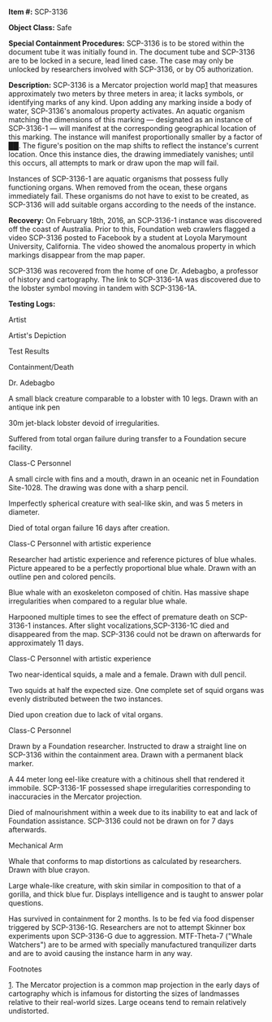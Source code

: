 **Item #:** SCP-3136

**Object Class:** Safe

**Special Containment Procedures:** SCP-3136 is to be stored within the document tube it was initially found in. The document tube and SCP-3136 are to be locked in a secure, lead lined case. The case may only be unlocked by researchers involved with SCP-3136, or by O5 authorization.

**Description:** SCP-3136 is a Mercator projection world map[1](javascript:;) that measures approximately two meters by three meters in area; it lacks symbols, or identifying marks of any kind. Upon adding any marking inside a body of water, SCP-3136's anomalous property activates. An aquatic organism matching the dimensions of this marking — designated as an instance of SCP-3136-1 — will manifest at the corresponding geographical location of this marking. The instance will manifest proportionally smaller by a factor of ██. The figure's position on the map shifts to reflect the instance's current location. Once this instance dies, the drawing immediately vanishes; until this occurs, all attempts to mark or draw upon the map will fail.

Instances of SCP-3136-1 are aquatic organisms that possess fully functioning organs. When removed from the ocean, these organs immediately fail. These organisms do not have to exist to be created, as SCP-3136 will add suitable organs according to the needs of the instance.

**Recovery:** On February 18th, 2016, an SCP-3136-1 instance was discovered off the coast of Australia. Prior to this, Foundation web crawlers flagged a video SCP-3136 posted to Facebook by a student at Loyola Marymount University, California. The video showed the anomalous property in which markings disappear from the map paper.

SCP-3136 was recovered from the home of one Dr. Adebagbo, a professor of history and cartography. The link to SCP-3136-1A was discovered due to the lobster symbol moving in tandem with SCP-3136-1A.

**Testing Logs:**

Artist

Artist's Depiction

Test Results

Containment/Death

Dr. Adebagbo

A small black creature comparable to a lobster with 10 legs. Drawn with an antique ink pen

30m jet-black lobster devoid of irregularities.

Suffered from total organ failure during transfer to a Foundation secure facility.

Class-C Personnel

A small circle with fins and a mouth, drawn in an oceanic net in Foundation Site-1028. The drawing was done with a sharp pencil.

Imperfectly spherical creature with seal-like skin, and was 5 meters in diameter.

Died of total organ failure 16 days after creation.

Class-C Personnel with artistic experience

Researcher had artistic experience and reference pictures of blue whales. Picture appeared to be a perfectly proportional blue whale. Drawn with an outline pen and colored pencils.

Blue whale with an exoskeleton composed of chitin. Has massive shape irregularities when compared to a regular blue whale.

Harpooned multiple times to see the effect of premature death on SCP-3136-1 instances. After slight vocalizations,SCP-3136-1C died and disappeared from the map. SCP-3136 could not be drawn on afterwards for approximately 11 days.

Class-C Personnel with artistic experience

Two near-identical squids, a male and a female. Drawn with dull pencil.

Two squids at half the expected size. One complete set of squid organs was evenly distributed between the two instances.

Died upon creation due to lack of vital organs.

Class-C Personnel

Drawn by a Foundation researcher. Instructed to draw a straight line on SCP-3136 within the containment area. Drawn with a permanent black marker.

A 44 meter long eel-like creature with a chitinous shell that rendered it immobile. SCP-3136-1F possessed shape irregularities corresponding to inaccuracies in the Mercator projection.

Died of malnourishment within a week due to its inability to eat and lack of Foundation assistance. SCP-3136 could not be drawn on for 7 days afterwards.

Mechanical Arm

Whale that conforms to map distortions as calculated by researchers. Drawn with blue crayon.

Large whale-like creature, with skin similar in composition to that of a gorilla, and thick blue fur. Displays intelligence and is taught to answer polar questions.

Has survived in containment for 2 months. Is to be fed via food dispenser triggered by SCP-3136-1G. Researchers are not to attempt Skinner box experiments upon SCP-3136-G due to aggression. MTF-Theta-7 ("Whale Watchers") are to be armed with specially manufactured tranquilizer darts and are to avoid causing the instance harm in any way.

Footnotes

[1](javascript:;). The Mercator projection is a common map projection in the early days of cartography which is infamous for distorting the sizes of landmasses relative to their real-world sizes. Large oceans tend to remain relatively undistorted.